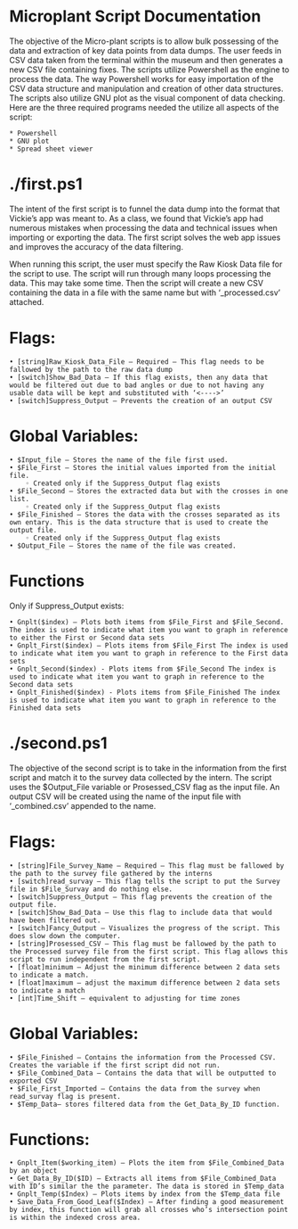 # Microplant Script Documentation
The objective of the Micro-plant scripts is to allow bulk possessing of the data and extraction of key data points from data dumps. The user feeds in CSV data taken from the terminal within the museum and then generates a new CSV file containing fixes. The scripts utilize Powershell as the engine to process the data. The way Powershell works for easy importation of the CSV data structure and manipulation and creation of other data structures. The scripts also utilize GNU plot as the visual component of data checking. Here are the three required programs needed the utilize all aspects of the script:

	* Powershell
	* GNU plot
	* Spread sheet viewer

# ./first.ps1
The intent of the first script is to funnel the data dump into the format that Vickie’s app was meant to. As a class, we found that Vickie’s app had numerous mistakes when processing the data and technical issues when importing or exporting the data. The first script solves the web app issues and improves the accuracy of the data filtering. 

When running this script, the user must specify the Raw Kiosk Data file for the script to use. The script will run through many loops processing the data. This may take some time. Then the script will create a new CSV containing the data in a file with the same name but with ‘_processed.csv’ attached.
	
# Flags:
    • [string]Raw_Kiosk_Data_File – Required – This flag needs to be fallowed by the path to the raw data dump
    • [switch]Show_Bad_Data – If this flag exists, then any data that would be filtered out due to bad angles or due to not having any usable data will be kept and substituted with ‘<---->’
    • [switch]Suppress_Output – Prevents the creation of an output CSV

# Global Variables:
    • $Input_file – Stores the name of the file first used.
    • $File_First – Stores the initial values imported from the initial file. 
        ◦ Created only if the Suppress_Output flag exists
    • $File_Second – Stores the extracted data but with the crosses in one list. 
        ◦ Created only if the Suppress_Output flag exists
    • $File_Finished – Stores the data with the crosses separated as its own entary. This is the data structure that is used to create the output file.
        ◦ Created only if the Suppress_Output flag exists
    • $Output_File – Stores the name of the file was created.

# Functions
Only if Suppress_Output exists:

    • Gnplt($index) – Plots both items from $File_First and $File_Second. The index is used to indicate what item you want to graph in reference to either the First or Second data sets
    • Gnplt_First($index) – Plots items from $File_First The index is used to indicate what item you want to graph in reference to the First data sets
    • Gnplt_Second($index) - Plots items from $File_Second The index is used to indicate what item you want to graph in reference to the Second data sets
    • Gnplt_Finished($index) - Plots items from $File_Finished The index is used to indicate what item you want to graph in reference to the Finished data sets

# ./second.ps1
The objective of the second script is to take in the information from the first script and match it to the survey data collected by the intern. The script uses the $Output_File variable or Prosessed_CSV flag as the input file.  An output CSV will be created using the name of the input file with ‘_combined.csv’ appended to the name. 

# Flags:
    • [string]File_Survey_Name – Required – This flag must be fallowed by the path to the survey file gathered by the interns
    • [switch]read_survay – This flag tells the script to put the Survey file in $File_Survay and do nothing else.
    • [switch]Suppress_Output – This flag prevents the creation of the output file.
    • [switch]Show_Bad_Data – Use this flag to include data that would have been filtered out.
    • [switch]Fancy_Output – Visualizes the progress of the script. This does slow down the computer.
    • [string]Prosessed_CSV – This flag must be fallowed by the path to the Processed survey file from the first script. This flag allows this script to run independent from the first script.
    • [float]minimum – Adjust the minimum difference between 2 data sets to indicate a match.
    • [float]maximum – adjust the maximum difference between 2 data sets to indicate a match
    • [int]Time_Shift – equivalent to adjusting for time zones

# Global Variables:
    • $File_Finished – Contains the information from the Processed CSV. Creates the variable if the first script did not run.
    • $File_Combined_Data – Contains the data that will be outputted to exported CSV
    • $File_First_Imported – Contains the data from the survey when read_survay flag is present.
    • $Temp_Data– stores filtered data from the Get_Data_By_ID function.

# Functions:
    • Gnplt_Item($working_item) – Plots the item from $File_Combined_Data by an object
    • Get_Data_By_ID($ID) – Extracts all items from $File_Combined_Data with ID’s similar the the parameter. The data is stored in $Temp_data 
    • Gnplt_Temp($Index) – Plots items by index from the $Temp_data file
    • Save_Data_From_Good_Leaf($Index) – After finding a good measurement by index, this function will grab all crosses who’s intersection point is within the indexed cross area. 
